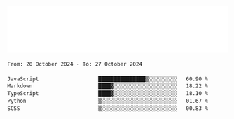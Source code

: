 [![](./hello.svg)](https://blog.yrobot.top?ref=github-yrobot)

<!--START_SECTION:waka-->

```txt
From: 20 October 2024 - To: 27 October 2024

JavaScript                   ███████████████▒░░░░░░░░░   60.90 %
Markdown                     ████▓░░░░░░░░░░░░░░░░░░░░   18.22 %
TypeScript                   ████▓░░░░░░░░░░░░░░░░░░░░   18.10 %
Python                       ▒░░░░░░░░░░░░░░░░░░░░░░░░   01.67 %
SCSS                         ▒░░░░░░░░░░░░░░░░░░░░░░░░   00.83 %
```

<!--END_SECTION:waka-->
